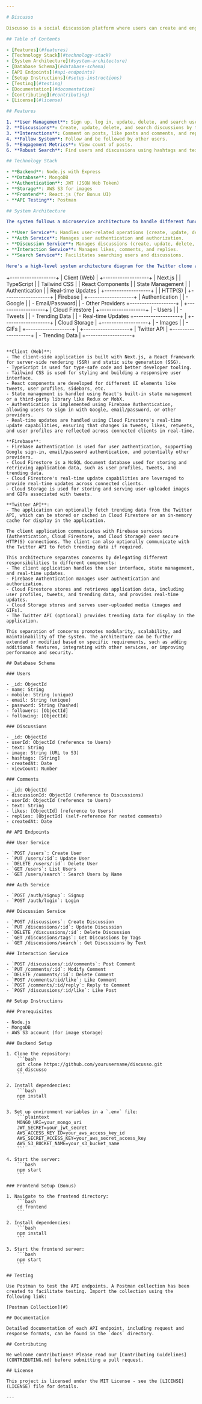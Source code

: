 ```yaml
---

# Discusso

Discusso is a social discussion platform where users can create and engage in discussions through posts, comments, and interactions. The platform provides robust search functionality to find users and discussions based on text and hashtags. Users can follow each other, like posts and comments, and view the engagement metrics of their discussions.

## Table of Contents

- [Features](#features)
- [Technology Stack](#technology-stack)
- [System Architecture](#system-architecture)
- [Database Schema](#database-schema)
- [API Endpoints](#api-endpoints)
- [Setup Instructions](#setup-instructions)
- [Testing](#testing)
- [Documentation](#documentation)
- [Contributing](#contributing)
- [License](#license)

## Features

1. **User Management**: Sign up, log in, update, delete, and search users.
2. **Discussions**: Create, update, delete, and search discussions by text and hashtags.
3. **Interactions**: Comment on posts, like posts and comments, and reply to comments.
4. **Follow System**: Follow and be followed by other users.
5. **Engagement Metrics**: View count of posts.
6. **Robust Search**: Find users and discussions using hashtags and text.

## Technology Stack

- **Backend**: Node.js with Express
- **Database**: MongoDB
- **Authentication**: JWT (JSON Web Token)
- **Storage**: AWS S3 for images
- **Frontend**: React.js (for Bonus UI)
- **API Testing**: Postman

## System Architecture

The system follows a microservice architecture to handle different functionalities. The services include:

- **User Service**: Handles user-related operations (create, update, delete, search).
- **Auth Service**: Manages user authentication and authorization.
- **Discussion Service**: Manages discussions (create, update, delete, search).
- **Interaction Service**: Manages likes, comments, and replies.
- **Search Service**: Facilitates searching users and discussions.

Here's a high-level system architecture diagram for the Twitter clone application built with Next.js, TypeScript, Tailwind CSS, and Firebase (Cloud Firestore and Cloud Storage):

```
+-------------------+
|   Client (Web)    |
+-------------------+
| Next.js           |
| TypeScript        |
| Tailwind CSS      |
| React Components  |
| State Management  |
| Authentication    |
| Real-time Updates |
+-------------------+
            |
            | HTTP(S)
            |
+-------------------+
|   Firebase        |
+-------------------+
| Authentication    |
|   - Google        |
|   - Email/Password|
|   - Other Providers
+-------------------+
            |
+-------------------+
| Cloud Firestore   |
+-------------------+
| - Users           |
| - Tweets          |
| - Trending Data   |
| - Real-time Updates
+-------------------+
            |
+-------------------+
| Cloud Storage     |
+-------------------+
| - Images          |
| - GIFs            |
+-------------------+
            |
+-------------------+
|   Twitter API     |
+-------------------+
| - Trending Data   |
+-------------------+
```

**Client (Web)**:
- The client-side application is built with Next.js, a React framework for server-side rendering (SSR) and static site generation (SSG).
- TypeScript is used for type-safe code and better developer tooling.
- Tailwind CSS is used for styling and building a responsive user interface.
- React components are developed for different UI elements like tweets, user profiles, sidebars, etc.
- State management is handled using React's built-in state management or a third-party library like Redux or MobX.
- Authentication is implemented using Firebase Authentication, allowing users to sign in with Google, email/password, or other providers.
- Real-time updates are handled using Cloud Firestore's real-time update capabilities, ensuring that changes in tweets, likes, retweets, and user profiles are reflected across connected clients in real-time.

**Firebase**:
- Firebase Authentication is used for user authentication, supporting Google sign-in, email/password authentication, and potentially other providers.
- Cloud Firestore is a NoSQL document database used for storing and retrieving application data, such as user profiles, tweets, and trending data.
- Cloud Firestore's real-time update capabilities are leveraged to provide real-time updates across connected clients.
- Cloud Storage is used for storing and serving user-uploaded images and GIFs associated with tweets.

**Twitter API**:
- The application can optionally fetch trending data from the Twitter API, which can be stored or cached in Cloud Firestore or an in-memory cache for display in the application.

The client application communicates with Firebase services (Authentication, Cloud Firestore, and Cloud Storage) over secure HTTP(S) connections. The client can also optionally communicate with the Twitter API to fetch trending data if required.

This architecture separates concerns by delegating different responsibilities to different components:
- The client application handles the user interface, state management, and real-time updates.
- Firebase Authentication manages user authentication and authorization.
- Cloud Firestore stores and retrieves application data, including user profiles, tweets, and trending data, and provides real-time updates.
- Cloud Storage stores and serves user-uploaded media (images and GIFs).
- The Twitter API (optional) provides trending data for display in the application.

This separation of concerns promotes modularity, scalability, and maintainability of the system. The architecture can be further extended or modified based on specific requirements, such as adding additional features, integrating with other services, or improving performance and security.

## Database Schema

### Users

- _id: ObjectId
- name: String
- mobile: String (unique)
- email: String (unique)
- password: String (hashed)
- followers: [ObjectId]
- following: [ObjectId]

### Discussions

- _id: ObjectId
- userId: ObjectId (reference to Users)
- text: String
- image: String (URL to S3)
- hashtags: [String]
- createdAt: Date
- viewCount: Number

### Comments

- _id: ObjectId
- discussionId: ObjectId (reference to Discussions)
- userId: ObjectId (reference to Users)
- text: String
- likes: [ObjectId] (reference to Users)
- replies: [ObjectId] (self-reference for nested comments)
- createdAt: Date

## API Endpoints

### User Service

- `POST /users`: Create User
- `PUT /users/:id`: Update User
- `DELETE /users/:id`: Delete User
- `GET /users`: List Users
- `GET /users/search`: Search Users by Name

### Auth Service

- `POST /auth/signup`: Signup
- `POST /auth/login`: Login

### Discussion Service

- `POST /discussions`: Create Discussion
- `PUT /discussions/:id`: Update Discussion
- `DELETE /discussions/:id`: Delete Discussion
- `GET /discussions/tags`: Get Discussions by Tags
- `GET /discussions/search`: Get Discussions by Text

### Interaction Service

- `POST /discussions/:id/comments`: Post Comment
- `PUT /comments/:id`: Modify Comment
- `DELETE /comments/:id`: Delete Comment
- `POST /comments/:id/like`: Like Comment
- `POST /comments/:id/reply`: Reply to Comment
- `POST /discussions/:id/like`: Like Post

## Setup Instructions

### Prerequisites

- Node.js
- MongoDB
- AWS S3 account (for image storage)

### Backend Setup

1. Clone the repository:
    ```bash
    git clone https://github.com/yourusername/discusso.git
    cd discusso
    ```

2. Install dependencies:
    ```bash
    npm install
    ```

3. Set up environment variables in a `.env` file:
    ```plaintext
    MONGO_URI=your_mongo_uri
    JWT_SECRET=your_jwt_secret
    AWS_ACCESS_KEY_ID=your_aws_access_key_id
    AWS_SECRET_ACCESS_KEY=your_aws_secret_access_key
    AWS_S3_BUCKET_NAME=your_s3_bucket_name
    ```

4. Start the server:
    ```bash
    npm start
    ```

### Frontend Setup (Bonus)

1. Navigate to the frontend directory:
    ```bash
    cd frontend
    ```

2. Install dependencies:
    ```bash
    npm install
    ```

3. Start the frontend server:
    ```bash
    npm start
    ```

## Testing

Use Postman to test the API endpoints. A Postman collection has been created to facilitate testing. Import the collection using the following link:

[Postman Collection](#)

## Documentation

Detailed documentation of each API endpoint, including request and response formats, can be found in the `docs` directory.

## Contributing

We welcome contributions! Please read our [Contributing Guidelines](CONTRIBUTING.md) before submitting a pull request.

## License

This project is licensed under the MIT License - see the [LICENSE](LICENSE) file for details.

---
```

